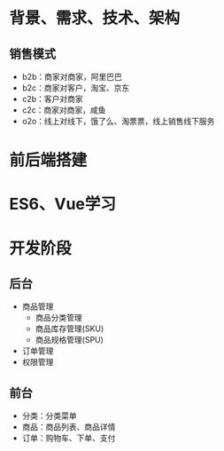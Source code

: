 # 背景、需求、技术、架构
## 销售模式
- b2b：商家对商家，阿里巴巴
- b2c：商家对客户，淘宝、京东
- c2b：客户对商家
- c2c：商家对商家，咸鱼
- o2o：线上对线下，饿了么、淘票票，线上销售线下服务
# 前后端搭建
# ES6、Vue学习
# 开发阶段
## 后台
- 商品管理
  - 商品分类管理
  - 商品库存管理(SKU)
  - 商品规格管理(SPU)
- 订单管理
- 权限管理
## 前台
- 分类：分类菜单
- 商品：商品列表、商品详情
- 订单：购物车、下单、支付
